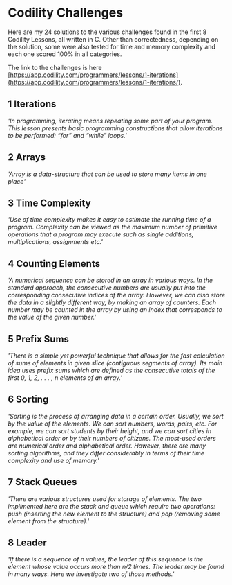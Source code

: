 # Codility Challenges
Here are my 24 solutions to the various challenges found in the first 8 Codility Lessons, all written in C. Other than correctedness, depending on the solution, some were also tested for time and memory complexity and each one scored 100% in all categories.

The link to the challenges is here [https://app.codility.com/programmers/lessons/1-iterations](https://app.codility.com/programmers/lessons/1-iterations/).


## 1 Iterations

*'In programming, iterating means repeating some part of your program. This lesson presents basic programming constructions that allow iterations to be performed: “for” and “while” loops.'*


## 2 Arrays

*'Array is a data-structure that can be used to store many items in one place'*


## 3 Time Complexity

*'Use of time complexity makes it easy to estimate the running time of a program. Complexity can be viewed as the maximum number of primitive operations that a program may execute such as single additions, multiplications, assignments etc.'*


## 4 Counting Elements

*'A numerical sequence can be stored in an array in various ways. In the standard approach, the consecutive numbers are usually put into the corresponding consecutive indices of the array. However, we can also store the data in a slightly different way, by making an array of counters. Each number may be counted in the array by using an index that corresponds to the value of the given number.'*


## 5 Prefix Sums

*'There is a simple yet powerful technique that allows for the fast calculation of sums of elements in given slice (contiguous segments of array). Its main idea uses prefix sums which are defined as the consecutive totals of the first 0, 1, 2, . . . , n elements of an array.'*


## 6 Sorting

*'Sorting is the process of arranging data in a certain order. Usually, we sort by the value of the elements. We can sort numbers, words, pairs, etc. For example, we can sort students by their height, and we can sort cities in alphabetical order or by their numbers of citizens. The most-used orders are numerical order and alphabetical order. However, there are many sorting algorithms, and they differ considerably in terms of their time complexity and use of memory.'*


## 7 Stack Queues

*'There are various structures used for storage of elements. The two implimented here are the stack and queue which require two operations: push (inserting the new element to the structure) and pop (removing some element from the structure).'*


## 8 Leader

*'If there is a sequence of n values, the leader of this sequence is the element whose value occurs more than n/2 times. The leader may be found in many ways. Here we investigate two of those methods.'*


